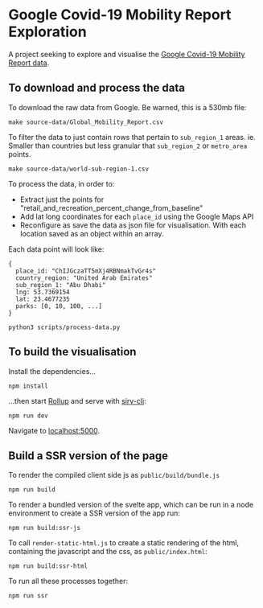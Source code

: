 # Google Covid-19 Mobility Report Exploration

A project seeking to explore and visualise the [Google Covid-19 Mobility Report data](https://www.google.com/covid19/mobility/).

## To download and process the data

To download the raw data from Google. Be warned, this is a 530mb file:

    make source-data/Global_Mobility_Report.csv

To filter the data to just contain rows that pertain to `sub_region_1` areas. ie. Smaller than countries but less granular that `sub_region_2` or `metro_area` points.

    make source-data/world-sub-region-1.csv

To process the data, in order to:

- Extract just the points for "retail_and_recreation_percent_change_from_baseline"
- Add lat long coordinates for each `place_id` using the Google Maps API
- Reconfigure as save the data as json file for visualisation. With each location saved as an object within an array.

Each data point will look like:

```
{
  place_id: "ChIJGczaTT5mXj4RBNmakTvGr4s"
  country_region: "United Arab Emirates"
  sub_region_1: "Abu Dhabi"
  lng: 53.7369154
  lat: 23.4677235
  parks: [0, 10, 100, ...]
}
```

    python3 scripts/process-data.py

## To build the visualisation

Install the dependencies...

    npm install

...then start [Rollup](https://rollupjs.org) and serve with [sirv-cli](https://github.com/lukeed/sirv):

    npm run dev

Navigate to [localhost:5000](http://localhost:5000).

## Build a SSR version of the page

To render the compiled client side js as `public/build/bundle.js`

    npm run build

To render a bundled version of the svelte app, which can be run in a node environment to create a SSR version of the app run:

    npm run build:ssr-js

To call `render-static-html.js` to create a static rendering of the html, containing the javascript and the css, as `public/index.html`:

    npm run build:ssr-html

To run all these processes together:

    npm run ssr
